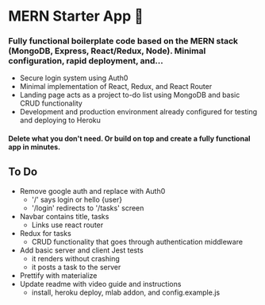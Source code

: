 # MERN Starter App 🚀

### Fully functional boilerplate code based on the MERN stack (MongoDB, Express, React/Redux, Node). Minimal configuration, rapid deployment, and...
* Secure login system using Auth0
* Minimal implementation of React, Redux, and React Router
* Landing page acts as a project to-do list using MongoDB and basic CRUD functionality
* Development and production environment already configured for testing and deploying to Heroku

#### Delete what you don't need. Or build on top and create a fully functional app in minutes.

## To Do
* Remove google auth and replace with Auth0
  * '/' says login or hello {user}
  * '/login' redirects to '/tasks' screen
* Navbar contains title, tasks
  * Links use react router
* Redux for tasks
  * CRUD functionality that goes through authentication middleware
* Add basic server and client Jest tests
  * it renders without crashing
  * it posts a task to the server
* Prettify with materialize
* Update readme with video guide and instructions
  * install, heroku deploy, mlab addon, and config.example.js
